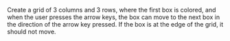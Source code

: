 Create a grid of 3 columns and 3 rows, where the first box is colored, and when the user presses the arrow keys, the box can move to the next box in the direction of the arrow key pressed. If the box is at the edge of the grid, it should not move. 


